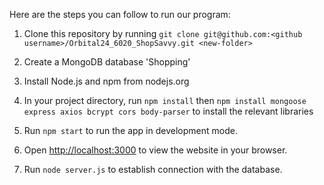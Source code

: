 
Here are the steps you can follow to run our program:

1. Clone this repository by running `git clone git@github.com:<github username>/Orbital24_6020_ShopSavvy.git <new-folder>`

2. Create a MongoDB database 'Shopping'

3. Install Node.js and npm from nodejs.org

4. In your project directory, run `npm install` then `npm install mongoose express axios bcrypt cors body-parser` to install the relevant libraries

5. Run `npm start` to run the app in development mode.

6. Open [http://localhost:3000](http://localhost:3000) to view the website in your browser.

7. Run `node server.js` to establish connection with the database.
